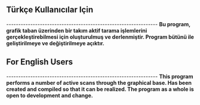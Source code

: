<h2>Türkçe Kullanıcılar Için</h2>
---------------------------------------------------------------
<b>Bu program, grafik taban üzerinden bir takım aktif tarama işlemlerini
gerçekleştirebilmesi için oluşturulmuş ve derlenmiştir. Program bütünü ile
geliştirilmeye ve değiştirilmeye açıktır.</b>

<h2>For English Users</h2>
---------------------------------------------------------------
<b>This program performs a number of active scans through the graphical base. 
Has been created and compiled so that it can be realized. 
The program as a whole is open to development and change.</b>